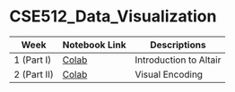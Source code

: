 # CSE512_Data_Visualization

| Week | Notebook Link | Descriptions |
|------|---------------|--------------|
|   1 (Part I)   |     [Colab](https://colab.research.google.com/github/uwdata/visualization-curriculum/blob/master/altair_introduction.ipynb)          |     Introduction to Altair         |
| 2 (Part II) | [Colab](https://colab.research.google.com/github/uwdata/visualization-curriculum/blob/master/altair_marks_encoding.ipynb) | Visual Encoding  | 